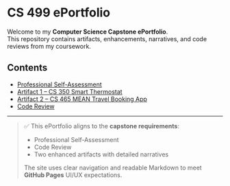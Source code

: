 # CS 499 ePortfolio

Welcome to my **Computer Science Capstone ePortfolio**.  
This repository contains artifacts, enhancements, narratives, and code reviews from my coursework.

## Contents
- [Professional Self-Assessment](index.md)
- [Artifact 1 – CS 350 Smart Thermostat](artifact1_CS350/cs350_artifact.md)
- [Artifact 2 – CS 465 MEAN Travel Booking App](artifact2_CS465/cs465_artifact.md)
- [Code Review](code_review.md)

---

> ✅ This ePortfolio aligns to the **capstone requirements**:  
> - Professional Self-Assessment  
> - Code Review  
> - Two enhanced artifacts with detailed narratives  
>  
> The site uses clear navigation and readable Markdown to meet **GitHub Pages** UI/UX expectations.

